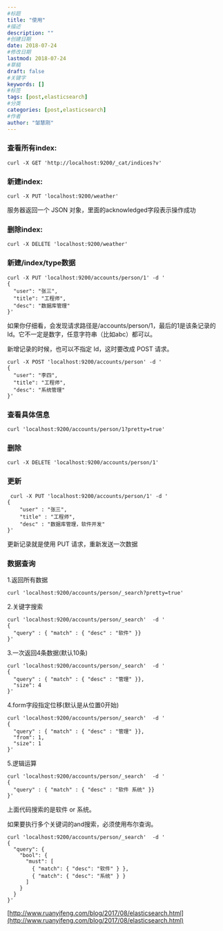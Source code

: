 ```yaml
---
#标题
title: "使用"
#描述
description: ""
#创建日期
date: 2018-07-24
#修改日期
lastmod: 2018-07-24
#草稿
draft: false
#关键字
keywords: []
#标签
tags: [post,elasticsearch]
#分类
categories: [post,elasticsearch]
#作者
author: "邹慧刚"
---
```

### 查看所有index:

	curl -X GET 'http://localhost:9200/_cat/indices?v'

### 新建index:

	curl -X PUT 'localhost:9200/weather'

服务器返回一个 JSON 对象，里面的acknowledged字段表示操作成功

### 删除index:

	curl -X DELETE 'localhost:9200/weather'



### 新建/index/type数据


	curl -X PUT 'localhost:9200/accounts/person/1' -d '
	{
	  "user": "张三",
	  "title": "工程师",
	  "desc": "数据库管理"
	}' 

如果你仔细看，会发现请求路径是/accounts/person/1，最后的1是该条记录的 Id。它不一定是数字，任意字符串（比如abc）都可以。

新增记录的时候，也可以不指定 Id，这时要改成 POST 请求。

	curl -X POST 'localhost:9200/accounts/person' -d '
	{
	  "user": "李四",
	  "title": "工程师",
	  "desc": "系统管理"
	}'


### 查看具体信息

	curl 'localhost:9200/accounts/person/1?pretty=true'


### 删除

	curl -X DELETE 'localhost:9200/accounts/person/1'


### 更新


	 curl -X PUT 'localhost:9200/accounts/person/1' -d '
	{
	    "user" : "张三",
	    "title" : "工程师",
	    "desc" : "数据库管理，软件开发"
	}' 

更新记录就是使用 PUT 请求，重新发送一次数据


### 数据查询


1.返回所有数据


	curl 'localhost:9200/accounts/person/_search?pretty=true'


2.关键字搜索

	curl 'localhost:9200/accounts/person/_search'  -d '
	{
	  "query" : { "match" : { "desc" : "软件" }}
	}'


3.一次返回4条数据(默认10条)

	curl 'localhost:9200/accounts/person/_search'  -d '
	{
	  "query" : { "match" : { "desc" : "管理" }},
	  "size": 4
	}'

4.form字段指定位移(默认是从位置0开始)

	curl 'localhost:9200/accounts/person/_search'  -d '
	{
	  "query" : { "match" : { "desc" : "管理" }},
	  "from": 1,
	  "size": 1
	}'


5.逻辑运算

	curl 'localhost:9200/accounts/person/_search'  -d '
	{
	  "query" : { "match" : { "desc" : "软件 系统" }}
	}'

上面代码搜索的是软件 or 系统。


如果要执行多个关键词的and搜索，必须使用布尔查询。

	curl 'localhost:9200/accounts/person/_search'  -d '
	{
	  "query": {
	    "bool": {
	      "must": [
	        { "match": { "desc": "软件" } },
	        { "match": { "desc": "系统" } }
	      ]
	    }
	  }
	}'


[http://www.ruanyifeng.com/blog/2017/08/elasticsearch.html](http://www.ruanyifeng.com/blog/2017/08/elasticsearch.html)